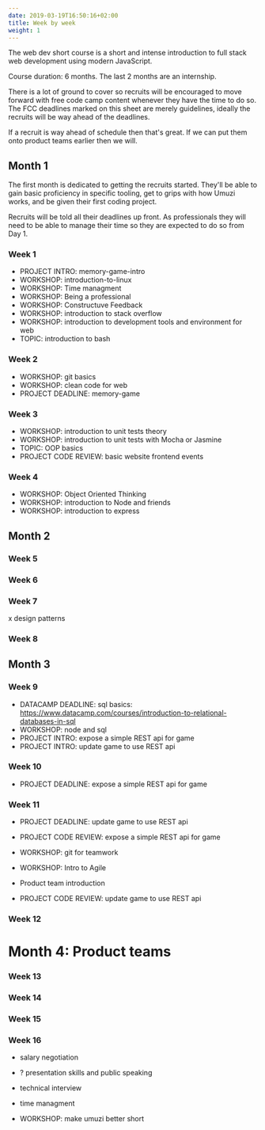 ```yaml
---
date: 2019-03-19T16:50:16+02:00
title: Week by week
weight: 1
---
```



The web dev short course is a short and intense introduction to full stack web development using modern JavaScript.

Course duration: 6 months. The last 2 months are an internship.

There is a lot of ground to cover so recruits will be encouraged to move forward with free code camp content whenever they have the time to do so. The FCC deadlines marked on this sheet are merely guidelines, ideally the recruits will be way ahead of the deadlines.

If a recruit is way ahead of schedule then that's great. If we can put them onto product teams earlier then we will.

## Month 1

The first month is dedicated to getting the recruits started. They'll be able to gain basic proficiency in specific tooling, get to grips with how Umuzi works, and be given their first coding project.

Recruits will be told all their deadlines up front. As professionals they will need to be able to manage their time so they are expected to do so from Day 1.

### Week 1

- PROJECT INTRO: memory-game-intro
- WORKSHOP: introduction-to-linux
- WORKSHOP: Time managment
- WORKSHOP: Being a professional
- WORKSHOP: Constructuve Feedback
- WORKSHOP: introduction to stack overflow
- WORKSHOP: introduction to development tools and environment for web
- TOPIC: introduction to bash

### Week 2

- WORKSHOP: git basics
- WORKSHOP: clean code for web
- PROJECT DEADLINE: memory-game

### Week 3

- WORKSHOP: introduction to unit tests theory
- WORKSHOP: introduction to unit tests with Mocha or Jasmine
- TOPIC: OOP basics
- PROJECT CODE REVIEW: basic website frontend events

### Week 4

- WORKSHOP: Object Oriented Thinking
- WORKSHOP: introduction to Node and friends
- WORKSHOP: introduction to express

## Month 2



### Week 5


### Week 6


### Week 7

  x design patterns

### Week 8


## Month 3

### Week 9

- DATACAMP DEADLINE: sql basics: https://www.datacamp.com/courses/introduction-to-relational-databases-in-sql
- WORKSHOP: node and sql
- PROJECT INTRO: expose a simple REST api for game
- PROJECT INTRO: update game to use REST api

### Week 10

- PROJECT DEADLINE: expose a simple REST api for game

### Week 11

- PROJECT DEADLINE: update game to use REST api
- PROJECT CODE REVIEW: expose a simple REST api for game
- WORKSHOP: git for teamwork
- WORKSHOP: Intro to Agile
- Product team introduction

- PROJECT CODE REVIEW: update game to use REST api

### Week 12

# Month 4: Product teams

### Week 13

### Week 14

### Week 15

### Week 16

- salary negotiation
- ? presentation skills and public speaking
- technical interview
- time managment





- WORKSHOP: make umuzi better short
